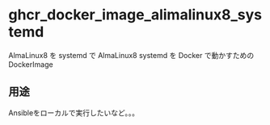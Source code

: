 # ghcr_docker_image_alimalinux8_systemd

AlmaLinux8 を systemd で AlmaLinux8 systemd を Docker で動かすためのDockerImage

## 用途

Ansibleをローカルで実行したいなど。。。